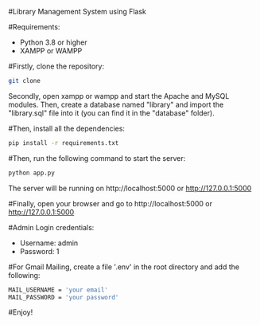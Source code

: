 #Library Management System using Flask

#Requirements:
- Python 3.8 or higher
- XAMPP or WAMPP

#Firstly, clone the repository:
```bash
git clone
```

Secondly, open xampp or wampp and start the Apache and MySQL modules. Then, create a database named "library" and import the "library.sql" file into it (you can find it in the "database" folder).


#Then, install all the dependencies:
```bash
pip install -r requirements.txt
```

#Then, run the following command to start the server:
```bash
python app.py
```

The server will be running on http://localhost:5000 or http://127.0.0.1:5000

#Finally, open your browser and go to http://localhost:5000 or http://127.0.0.1:5000

#Admin Login credentials:
- Username: admin
- Password: 1

#For Gmail Mailing, create a file '.env' in the root directory and add the following:
```bash
MAIL_USERNAME = 'your email'
MAIL_PASSWORD = 'your password'
```

#Enjoy!
